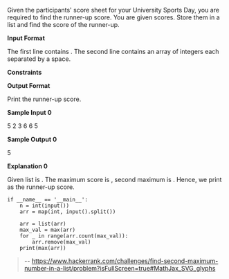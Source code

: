 Given the participants' score sheet for your University Sports Day, you are required to find the runner-up score. You are given scores. Store them in a list and find the score of the runner-up.

**Input Format**

The first line contains . The second line contains an array of integers each separated by a space.

**Constraints**

**Output Format**

Print the runner-up score.

**Sample Input 0**

5
2 3 6 6 5

**Sample Output 0**

5

**Explanation 0**

Given list is . The maximum score is , second maximum is . Hence, we print as the runner-up score.
```
if __name__ == '__main__':
    n = int(input())
    arr = map(int, input().split())
    
    arr = list(arr)
    max_val = max(arr)
    for _ in range(arr.count(max_val)):
        arr.remove(max_val)
    print(max(arr))
```
> -- https://www.hackerrank.com/challenges/find-second-maximum-number-in-a-list/problem?isFullScreen=true#MathJax_SVG_glyphs
